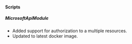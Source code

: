 
#### Scripts
##### MicrosoftApiModule
- Added support for authorization to a multiple resources.
- Updated to latest docker image.
